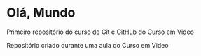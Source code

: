 # Olá, Mundo
Primeiro repositório do curso de Git e GitHub do Curso em Video

 Repositório criado durante uma aula do Curso em Video